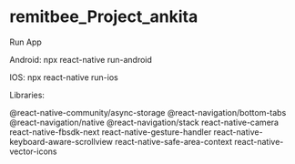 # remitbee_Project_ankita
 
 Run App
 
 Android: 
 npx react-native run-android
 
 IOS: 
 npx react-native run-ios
 
 Libraries:
 
  @react-native-community/async-storage
  @react-navigation/bottom-tabs
  @react-navigation/native
 @react-navigation/stack
  react-native-camera
  react-native-fbsdk-next
  react-native-gesture-handler
  react-native-keyboard-aware-scrollview
  react-native-safe-area-context
  react-native-vector-icons
 
